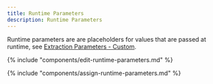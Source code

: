 ```yaml
---
title: Runtime Parameters
description: Runtime Parameters
---
```


Runtime parameters are are placeholders for values that are passed at runtime, see [Extraction Parameters - Custom](../parameters/extraction-parameters.md#custom).

{% include "components/edit-runtime-parameters.md" %}

{% include "components/assign-runtime-parameters.md" %}

